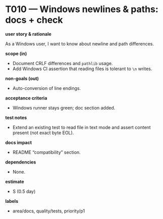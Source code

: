 # T010 — Windows newlines & paths: docs + check

**user story & rationale**

As a Windows user, I want to know about newline and path differences.

**scope (in)**

- Document CRLF differences and `pathlib` usage.
- Add Windows CI assertion that reading files is tolerant to `\n` writes.

**non-goals (out)**

- Auto-conversion of line endings.

**acceptance criteria**

- Windows runner stays green; doc section added.

**test notes**

- Extend an existing test to read file in text mode and assert content
  present (not exact byte EOL).

**docs impact**

- README “compatibility” section.

**dependencies**

- None.

**estimate**

- S (0.5 day)

**labels**

- area/docs, quality/tests, priority/p1
